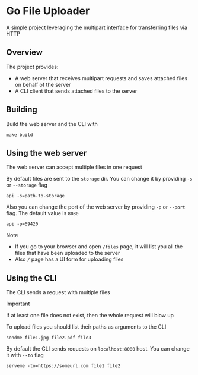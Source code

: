 # Go File Uploader
A simple project leveraging the multipart interface for transferring files via HTTP

## Overview

The project provides:

- A web server that receives multipart requests and saves attached files on behalf of the server
- A CLI client that sends attached files to the server

## Building

Build the web server and the CLI with

```
make build
```

## Using the web server

The web server can accept multiple files in one request

By default files are sent to the `storage` dir. You can change it by providing `-s` or `--storage` flag
```
api -s=path-to-storage
```
Also you can change the port of the web server by providing `-p` or `--port` flag. The default value is `8080`
```
api -p=69420
```
> [!NOTE]
> * If you go to your browser and open `/files` page, it will list you all the files that have been uploaded to the server
> * Also `/` page has a UI form for uploading files

## Using the CLI

The CLI sends a request with multiple files
> [!IMPORTANT]
> If at least one file does not exist, then the whole request will blow up

To upload files you should list their paths as arguments to the CLI
```
sendme file1.jpg file2.pdf file3
```

By default the CLI sends requests on `localhost:8080` host. You can change it with `--to` flag
```
serveme -to=https://someurl.com file1 file2
```

